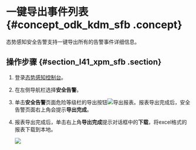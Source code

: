 # 一键导出事件列表 {#concept_odk_kdm_sfb .concept}

态势感知安全告警支持一键导出所有的告警事件详细信息。

## 操作步骤 {#section_l41_xpm_sfb .section}

1.  登录[态势感知控制台](https://yundun.console.aliyun.com/?p=sas)。
2.  在左侧导航栏选择**安全告警**。
3.  单击**安全告警**页面危险等级栏的导出按钮![](http://static-aliyun-doc.oss-cn-hangzhou.aliyuncs.com/assets/img/60915/154167978330905_zh-CN.png)导出报表。报表导出完成后，安全告警页面右上角会提示**导出完成**。
4.  报表导出完成后，单击右上角**导出完成**提示对话框中的**下载**，将excel格式的报表下载到本地。

    ![](http://static-aliyun-doc.oss-cn-hangzhou.aliyuncs.com/assets/img/60915/154167978330913_zh-CN.png)


